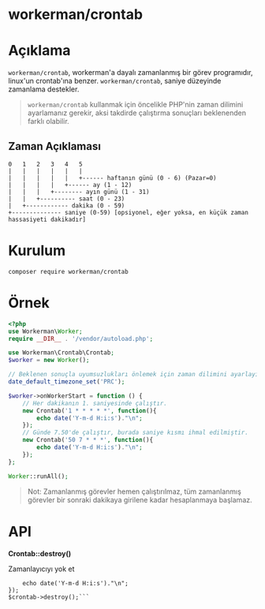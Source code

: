 # workerman/crontab

# Açıklama
`workerman/crontab`, workerman'a dayalı zamanlanmış bir görev programıdır, linux'un crontab'ına benzer. `workerman/crontab`, saniye düzeyinde zamanlama destekler.

>`workerman/crontab` kullanmak için öncelikle PHP'nin zaman dilimini ayarlamanız gerekir, aksi takdirde çalıştırma sonuçları beklenenden farklı olabilir.

## Zaman Açıklaması
```
0   1   2   3   4   5
|   |   |   |   |   |
|   |   |   |   |   +------ haftanın günü (0 - 6) (Pazar=0)
|   |   |   |   +------ ay (1 - 12)
|   |   |   +-------- ayın günü (1 - 31)
|   |   +---------- saat (0 - 23)
|   +------------ dakika (0 - 59)
+-------------- saniye (0-59) [opsiyonel, eğer yoksa, en küçük zaman hassasiyeti dakikadır]
```

# Kurulum
```composer require workerman/crontab```

# Örnek
```php
<?php
use Workerman\Worker;
require __DIR__ . '/vendor/autoload.php';

use Workerman\Crontab\Crontab;
$worker = new Worker();

// Beklenen sonuçla uyumsuzlukları önlemek için zaman dilimini ayarlayın
date_default_timezone_set('PRC');

$worker->onWorkerStart = function () {
    // Her dakikanın 1. saniyesinde çalıştır.
    new Crontab('1 * * * * *', function(){
        echo date('Y-m-d H:i:s')."\n";
    });
    // Günde 7.50'de çalıştır, burada saniye kısmı ihmal edilmiştir.
    new Crontab('50 7 * * *', function(){
        echo date('Y-m-d H:i:s')."\n";
    });
};

Worker::runAll();
```

> Not: Zamanlanmış görevler hemen çalıştırılmaz, tüm zamanlanmış görevler bir sonraki dakikaya girilene kadar hesaplanmaya başlamaz.

# API
**Crontab::destroy()**

Zamanlayıcıyı yok et
```$crontab = new Crontab('1 * * * * *', function(){
    echo date('Y-m-d H:i:s')."\n";
});
$crontab->destroy();```
